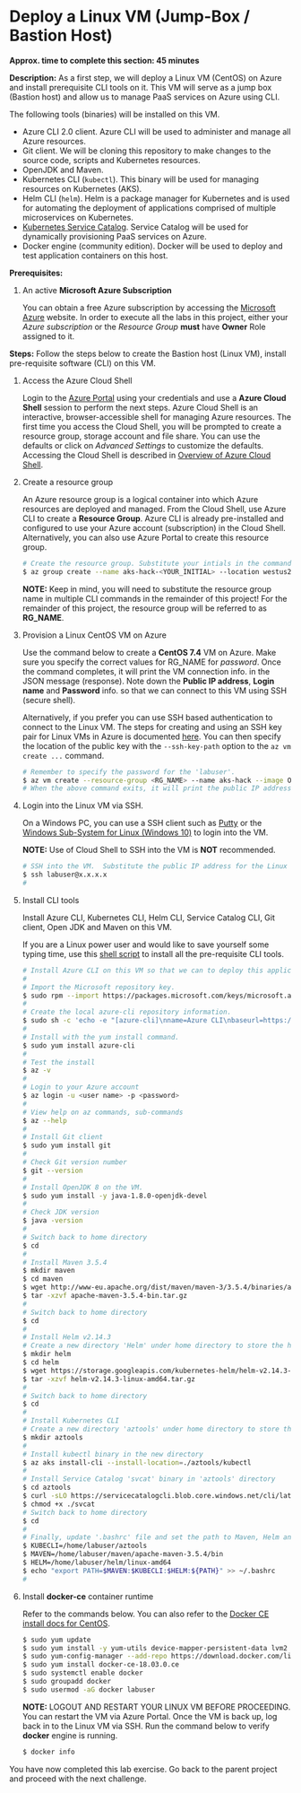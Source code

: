 #  Deploy a Linux VM (Jump-Box / Bastion Host)
**Approx. time to complete this section: 45 minutes**

**Description:**
As a first step, we will deploy a Linux VM (CentOS) on Azure and install prerequisite CLI tools on it.  This VM will serve as a jump box (Bastion host) and allow us to manage PaaS services on Azure using CLI.

The following tools (binaries) will be installed on this VM.
- Azure CLI 2.0 client.  Azure CLI will be used to administer and manage all Azure resources.
- Git client.  We will be cloning this repository to make changes to the source code, scripts and Kubernetes resources.
- OpenJDK and Maven.
- Kubernetes CLI (`kubectl`).  This binary will be used for managing resources on Kubernetes (AKS).
- Helm CLI (`helm`).  Helm is a package manager for Kubernetes and is used for automating the deployment of applications comprised of multiple microservices on Kubernetes.
- [Kubernetes Service Catalog](https://kubernetes.io/docs/concepts/extend-kubernetes/service-catalog/). Service Catalog will be used for dynamically provisioning PaaS services on Azure.
- Docker engine (community edition).  Docker will be used to deploy and test application containers on this host.

**Prerequisites:**
1. An active **Microsoft Azure Subscription**

   You can obtain a free Azure subscription by accessing the [Microsoft Azure](https://azure.microsoft.com/en-us/?v=18.12) website.  In order to execute all the labs in this project, either your *Azure subscription* or the *Resource Group* **must** have **Owner** Role assigned to it.

**Steps:**
Follow the steps below to create the Bastion host (Linux VM), install pre-requisite software (CLI) on this VM.

1. Access the Azure Cloud Shell

   Login to the [Azure Portal](https://portal.azure.com) using your credentials and use a **Azure Cloud Shell** session to perform the next steps.  Azure Cloud Shell is an interactive, browser-accessible shell for managing Azure resources.  The first time you access the Cloud Shell, you will be prompted to create a resource group, storage account and file share.  You can use the defaults or click on *Advanced Settings* to customize the defaults.  Accessing the Cloud Shell is described in [Overview of Azure Cloud Shell](https://docs.microsoft.com/en-us/azure/cloud-shell/overview). 

2. Create a resource group

   An Azure resource group is a logical container into which Azure resources are deployed and managed.  From the Cloud Shell, use Azure CLI to create a **Resource Group**.  Azure CLI is already pre-installed and configured to use your Azure account (subscription) in the Cloud Shell.  Alternatively, you can also use Azure Portal to create this resource group.  

   ```bash
   # Create the resource group. Substitute your intials in the command below eg., aks-hack-GR
   $ az group create --name aks-hack-<YOUR_INITIAL> --location westus2
   ```

   **NOTE:** Keep in mind, you will need to substitute the resource group name in multiple CLI commands in the remainder of this project!  For the remainder of this project, the resource group will be referred to as **RG_NAME**.

3. Provision a Linux CentOS VM on Azure

   Use the command below to create a **CentOS 7.4** VM on Azure.  Make sure you specify the correct values for RG_NAME for *password*.  Once the command completes, it will print the VM connection info. in the JSON message (response).  Note down the **Public IP address**, **Login name** and **Password** info. so that we can connect to this VM using SSH (secure shell).

   Alternatively, if you prefer you can use SSH based authentication to connect to the Linux VM.  The steps for creating and using an SSH key pair for Linux VMs in Azure is documented [here](https://docs.microsoft.com/en-us/azure/virtual-machines/linux/mac-create-ssh-keys).  You can then specify the location of the public key with the `--ssh-key-path` option to the `az vm create ...` command.

   ```bash
   # Remember to specify the password for the 'labuser'.
   $ az vm create --resource-group <RG_NAME> --name aks-hack --image OpenLogic:CentOS:7.4:7.4.20180118 --size Standard_B2s --generate-ssh-keys --admin-username labuser --admin-password <password> --authentication-type password
   # When the above command exits, it will print the public IP address, login name (labuser) and password.  Make a note of these values.
   ```

4. Login into the Linux VM via SSH.

   On a Windows PC, you can use a SSH client such as [Putty](https://putty.org/) or the [Windows Sub-System for Linux (Windows 10)](https://docs.microsoft.com/en-us/windows/wsl/install-win10) to login into the VM.

   **NOTE:** Use of Cloud Shell to SSH into the VM is **NOT** recommended.

   ```bash
   # SSH into the VM.  Substitute the public IP address for the Linux VM in the command below.
   $ ssh labuser@x.x.x.x
   #
   ```

5. Install CLI tools

   Install Azure CLI, Kubernetes CLI, Helm CLI, Service Catalog CLI, Git client, Open JDK and Maven on this VM.

   If you are a Linux power user and would like to save yourself some typing time, use this [shell script](./shell-scripts/setup-bastion.sh) to install all the pre-requisite CLI tools.

   ```bash
   # Install Azure CLI on this VM so that we can to deploy this application to the AKS cluster later in step [D].
   #
   # Import the Microsoft repository key.
   $ sudo rpm --import https://packages.microsoft.com/keys/microsoft.asc
   #
   # Create the local azure-cli repository information.
   $ sudo sh -c 'echo -e "[azure-cli]\nname=Azure CLI\nbaseurl=https://packages.microsoft.com/yumrepos/azure-cli\nenabled=1\ngpgcheck=1\ngpgkey=https://packages.microsoft.com/keys/microsoft.asc" > /etc/yum.repos.d/azure-cli.repo'
   #
   # Install with the yum install command.
   $ sudo yum install azure-cli
   #
   # Test the install
   $ az -v
   #
   # Login to your Azure account
   $ az login -u <user name> -p <password>
   #
   # View help on az commands, sub-commands
   $ az --help
   #
   # Install Git client
   $ sudo yum install git
   #
   # Check Git version number
   $ git --version
   #
   # Install OpenJDK 8 on the VM.
   $ sudo yum install -y java-1.8.0-openjdk-devel
   #
   # Check JDK version
   $ java -version
   #
   # Switch back to home directory
   $ cd
   #
   # Install Maven 3.5.4
   $ mkdir maven
   $ cd maven
   $ wget http://www-eu.apache.org/dist/maven/maven-3/3.5.4/binaries/apache-maven-3.5.4-bin.tar.gz
   $ tar -xzvf apache-maven-3.5.4-bin.tar.gz
   #
   # Switch back to home directory
   $ cd
   #
   # Install Helm v2.14.3
   # Create a new directory 'Helm' under home directory to store the helm binary
   $ mkdir helm
   $ cd helm
   $ wget https://storage.googleapis.com/kubernetes-helm/helm-v2.14.3-linux-amd64.tar.gz
   $ tar -xzvf helm-v2.14.3-linux-amd64.tar.gz
   #
   # Switch back to home directory
   $ cd
   #
   # Install Kubernetes CLI
   # Create a new directory 'aztools' under home directory to store the kubectl binary
   $ mkdir aztools
   #
   # Install kubectl binary in the new directory
   $ az aks install-cli --install-location=./aztools/kubectl
   #
   # Install Service Catalog 'svcat' binary in 'aztools' directory
   $ cd aztools
   $ curl -sLO https://servicecatalogcli.blob.core.windows.net/cli/latest/$(uname -s)/$(uname -m)/svcat
   $ chmod +x ./svcat
   # Switch back to home directory
   $ cd
   #
   # Finally, update '.bashrc' file and set the path to Maven, Helm and Kubectl binaries
   $ KUBECLI=/home/labuser/aztools
   $ MAVEN=/home/labuser/maven/apache-maven-3.5.4/bin
   $ HELM=/home/labuser/helm/linux-amd64
   $ echo "export PATH=$MAVEN:$KUBECLI:$HELM:${PATH}" >> ~/.bashrc
   #
   ```

6. Install **docker-ce** container runtime

   Refer to the commands below.  You can also refer to the [Docker CE install docs for CentOS](https://docs.docker.com/install/linux/docker-ce/centos/).

   ```bash
   $ sudo yum update
   $ sudo yum install -y yum-utils device-mapper-persistent-data lvm2
   $ sudo yum-config-manager --add-repo https://download.docker.com/linux/centos/docker-ce.repo
   $ sudo yum install docker-ce-18.03.0.ce
   $ sudo systemctl enable docker
   $ sudo groupadd docker
   $ sudo usermod -aG docker labuser
   ```

   **NOTE:** LOGOUT AND RESTART YOUR LINUX VM BEFORE PROCEEDING.  You can restart the VM via Azure Portal.  Once the VM is back up, log back in to the Linux VM via SSH.  Run the command below to verify **docker** engine is running.

   ```bash
   $ docker info
   ```

You have now completed this lab exercise.  Go back to the parent project and proceed with the next challenge. 
